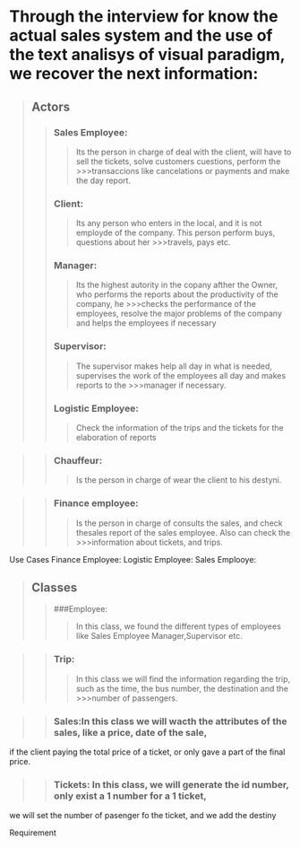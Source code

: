 # Through the interview for know the actual sales system and the use of the text analisys of visual paradigm, we recover the next information: 

>## Actors 
>>### Sales Employee: 
>>>Its the person in charge of deal with the client, will have to sell the tickets, solve customers cuestions, perform the >>>transaccions like cancelations or payments and make the day report.
>>
>>### Client: 
>>>Its any person who enters in the local, and it is not  employde of the company. This person perform buys, questions about her >>>travels, pays etc.
>>
>>### Manager: 
>>>Its the highest autority in the copany afther the Owner, who performs the reports about the productivity of the company, he >>>checks the performance of the employees, resolve the major problems of the company and helps the employees if necessary
>>
>>### Supervisor: 
>>>The supervisor makes help all day in what is needed, supervises the work of the employees all day and makes reports to the >>>manager if necessary.
>>
>>### Logistic Employee: 
>>>Check the information of the trips and the tickets for the elaboration of reports

>>### Chauffeur: 
>>>Is the person in charge of wear the client to his destyni.

>>### Finance employee: 
>>>Is the person in charge of consults the sales, and check thesales report of the sales employee. Also can check the >>>information about tickets, and trips.


Use Cases
Finance Employee:
Logistic Employee:
Sales Emplooye:


>## Classes
>>###Employee: 
>>>In this class, we found the different types of employees like Sales Employee Manager,Supervisor etc.

>>### Trip:
>>>In this class we will find the information regarding the trip, such as the time, the bus number, the destination and the >>>number of passengers.

>>### Sales:In this class we will wacth the attributes of the sales, like a price, date of the sale, 
if the client paying the total price of a ticket, or only gave a part of the final price.

>>### Tickets: In this class, we will generate the id number, only exist a 1 number for a 1 ticket,
we will set the number of pasenger fo the ticket, and we add the destiny

Requirement
